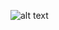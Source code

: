 ![alt text]([http://url/to/img.png](https://github.com/LegendaryLoona/LancasterPMP/blob/main/Sequence%20Diagram.drawio%20(1).png))
